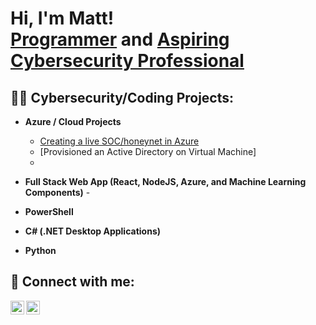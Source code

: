 <h1>Hi, I'm Matt! <br/><a href="https://github.com/mpskierbg">Programmer</a> and <a href="https://www.linkedin.com/in/matthew-senko-68b5a717/">Aspiring Cybersecurity Professional</a>

<h2>👨‍💻 Cybersecurity/Coding Projects:</h2>

- <b>Azure / Cloud Projects</b>
  - [Creating a live SOC/honeynet in Azure](https://github.com/mpskierbg/Azure-SOC)
  - [Provisioned an Active Directory on Virtual Machine]
  - 

- <b>Full Stack Web App (React, NodeJS, Azure, and Machine Learning Components)</b>
  -</i>
- <b>PowerShell</b>

- <b>C# (.NET Desktop Applications)</b>
  
- <b>Python</b>
  

<h2> 🤳 Connect with me:</h2>

[<img align="left" alt="JoshMadakor | Twitter" width="22px" src="https://cdn.jsdelivr.net/npm/simple-icons@v3/icons/twitter.svg" />][twitter]
[<img align="left" alt="JoshMadakor | LinkedIn" width="22px" src="https://cdn.jsdelivr.net/npm/simple-icons@v3/icons/linkedin.svg" />][linkedin]


[twitter]: https://x.com/mpskierbg
[linkedin]: https://www.linkedin.com/in/matthew-senko-68b5a717

<!--
**joshmadakor1/joshmadakor1** is a ✨ _special_ ✨ repository because its `README.md` (this file) appears on your GitHub profile.

Here are some ideas to get you started:

- 🔭 I’m currently working on ...
- 🌱 I’m currently learning ...
- 👯 I’m looking to collaborate on ...
- 🤔 I’m looking for help with ...
- 💬 Ask me about ...
- 📫 How to reach me: ...
- 😄 Pronouns: ...
- ⚡ Fun fact: ...
-->
